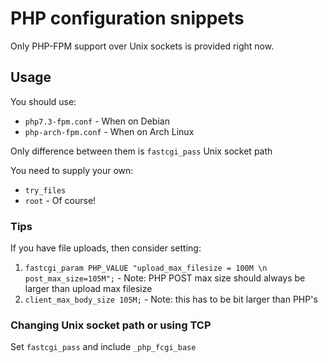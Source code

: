 # PHP configuration snippets

Only PHP-FPM support over Unix sockets is provided right now.

## Usage

You should use:
- `php7.3-fpm.conf` - When on Debian
- `php-arch-fpm.conf` - When on Arch Linux

Only difference between them is `fastcgi_pass` Unix socket path

You need to supply your own:
- `try_files`
- `root` - Of course!


### Tips
If you have file uploads, then consider setting:
1) `fastcgi_param PHP_VALUE "upload_max_filesize = 100M \n post_max_size=105M";` - Note: PHP POST max size should always be larger than upload max filesize
2) `client_max_body_size 105M;` - Note: this has to be bit larger than PHP's

### Changing Unix socket path or using TCP

Set `fastcgi_pass` and include `_php_fcgi_base`
